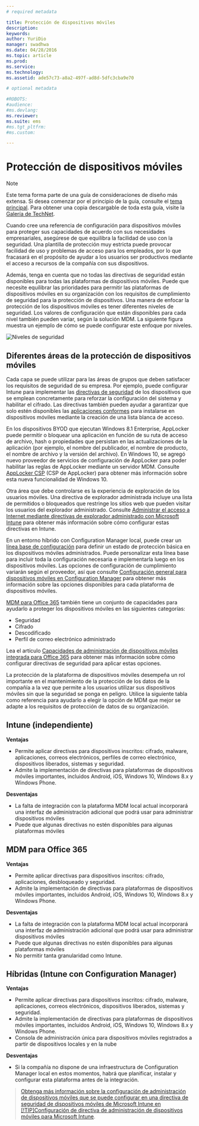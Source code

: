 ```yaml
---
# required metadata

title: Protección de dispositivos móviles
description:
keywords:
author: YuriDio
manager: swadhwa
ms.date: 04/28/2016
ms.topic: article
ms.prod:
ms.service:
ms.technology:
ms.assetid: ade57c73-a8a2-497f-ad8d-5dfc3cba9e70

# optional metadata

#ROBOTS:
#audience:
#ms.devlang:
ms.reviewer: 
ms.suite: ems
#ms.tgt_pltfrm:
#ms.custom:

---
```


# Protección de dispositivos móviles

>[!NOTE]
>Este tema forma parte de una guía de consideraciones de diseño más extensa. Si desea comenzar por el principio de la guía, consulte el [tema principal](mdm-design-considerations-guide.md). Para obtener una copia descargable de toda esta guía, visite la [Galería de TechNet](https://gallery.technet.microsoft.com/Mobile-Device-Management-7d401582).

Cuando cree una referencia de configuración para dispositivos móviles para proteger sus capacidades de acuerdo con sus necesidades empresariales, asegúrese de que equilibra la facilidad de uso con la seguridad. Una plantilla de protección muy estricta puede provocar facilidad de uso y problemas de acceso para los empleados, por lo que fracasará en el propósito de ayudar a los usuarios ser productivos mediante el acceso a recursos de la compañía con sus dispositivos. 

Además, tenga en cuenta que no todas las directivas de seguridad están disponibles para todas las plataformas de dispositivos móviles. Puede que necesite equilibrar las prioridades para permitir las plataformas de dispositivos móviles en su organización con los requisitos de cumplimiento de seguridad para la protección de dispositivos.
Una manera de enfocar la protección de los dispositivos móviles es tener diferentes niveles de seguridad. Los valores de configuración que están disponibles para cada nivel también pueden variar, según la solución MDM. La siguiente figura muestra un ejemplo de cómo se puede configurar este enfoque por niveles.

![Niveles de seguridad](./media/MDM_Figure_12.png)

## Diferentes áreas de la protección de dispositivos móviles

Cada capa se puede utilizar para las áreas de grupos que deben satisfacer los requisitos de seguridad de su empresa. Por ejemplo, puede configurar Intune para implementar las [directivas de seguridad](/intune/deployuse/manage-settings-and-features-on-your-devices-with-microsoft-intune-policies) de los dispositivos que se emplean concretamente para reforzar la configuración del sistema y habilitar el cifrado. Las directivas también pueden ayudar a garantizar que solo estén disponibles las [aplicaciones conformes](https://technet.microsoft.com/library/dn818906.aspx) para instalarse en dispositivos móviles mediante la creación de una lista blanca de acceso.

En los dispositivos BYOD que ejecutan Windows 8.1 Enterprise, AppLocker puede permitir o bloquear una aplicación en función de su ruta de acceso de archivo, hash o propiedades que persistan en las actualizaciones de la aplicación (por ejemplo, el nombre del publicador, el nombre de producto, el nombre de archivo y la versión del archivo). En Windows 10, se agregó nuevo proveedor de servicios de configuración de AppLocker para poder habilitar las reglas de AppLocker mediante un servidor MDM. Consulte [AppLocker CSP](https://msdn.microsoft.com/library/windows/hardware/dn920019(v=vs.85).aspx) (CSP de AppLocker) para obtener más información sobre esta nueva funcionalidad de Windows 10.

Otra área que debe controlarse es la experiencia de exploración de los usuarios móviles. Una directiva de explorador administrada incluye una lista de permitidos o bloqueados que restringe los sitios web que pueden visitar los usuarios del explorador administrado. Consulte [Administrar el acceso a Internet mediante directivas de explorador administrado con Microsoft Intune](/intune/deployuse/manage-internet-access-using-managed-browser-policies) para obtener más información sobre cómo configurar estas directivas en Intune.

En un entorno híbrido con Configuration Manager local, puede crear un [línea base de configuración](https://technet.microsoft.com/library/gg712268.aspx?WT.mc_id=Blog_EntMob_Showcase_PCIT) para definir un estado de protección básica en los dispositivos móviles administrados. Puede personalizar esta línea base para incluir toda la configuración necesaria e implementarla luego en los dispositivos móviles. Las opciones de configuración de cumplimiento variarán según el proveedor, así que consulte [Configuración general para dispositivos móviles en Configuration Manager](https://technet.microsoft.com/library/dn376523.aspx) para obtener más información sobre las opciones disponibles para cada plataforma de dispositivos móviles.

[MDM para Office 365](https://technet.microsoft.com/library/ms.o365.cc.devicepolicy.aspx) también tiene un conjunto de capacidades para ayudarlo a proteger los dispositivos móviles en las siguientes categorías:

- Seguridad
- Cifrado
- Descodificado
- Perfil de correo electrónico administrado

Lea el artículo [Capacidades de administración de dispositivos móviles integrada para Office 365](https://technet.microsoft.com/library/ms.o365.cc.devicepolicysupporteddevice.aspx) para obtener más información sobre cómo configurar directivas de seguridad para aplicar estas opciones.

La protección de la plataforma de dispositivos móviles desempeña un rol importante en el mantenimiento de la protección de los datos de la compañía a la vez que permite a los usuarios utilizar sus dispositivos móviles sin que la seguridad se ponga en peligro. Utilice la siguiente tabla como referencia para ayudarlo a elegir la opción de MDM que mejor se adapte a los requisitos de protección de datos de su organización.

## Intune (independiente)

**Ventajas**

- Permite aplicar directivas para dispositivos inscritos: cifrado, malware, aplicaciones, correos electrónicos, perfiles de correo electrónico, dispositivos liberados, sistemas y seguridad.
- Admite la implementación de directivas para plataformas de dispositivos móviles importantes, incluidos Android, iOS, Windows 10, Windows 8.x y Windows Phone.

**Desventajas**

- La falta de integración con la plataforma MDM local actual incorporará una interfaz de administración adicional que podrá usar para administrar dispositivos móviles
- Puede que algunas directivas no estén disponibles para algunas plataformas móviles

## MDM para Office 365

**Ventajas**

- Permite aplicar directivas para dispositivos inscritos: cifrado, aplicaciones, desbloqueado y seguridad.
- Admite la implementación de directivas para plataformas de dispositivos móviles importantes, incluidos Android, iOS, Windows 10, Windows 8.x y Windows Phone.

**Desventajas**

- La falta de integración con la plataforma MDM local actual incorporará una interfaz de administración adicional que podrá usar para administrar dispositivos móviles
- Puede que algunas directivas no estén disponibles para algunas plataformas móviles
- No permitir tanta granularidad como Intune.

## Híbridas (Intune con Configuration Manager)

**Ventajas**

- Permite aplicar directivas para dispositivos inscritos: cifrado, malware, aplicaciones, correos electrónicos, dispositivos liberados, sistemas y seguridad.
- Admite la implementación de directivas para plataformas de dispositivos móviles importantes, incluidos Android, iOS, Windows 10, Windows 8.x y Windows Phone.
- Consola de administración única para dispositivos móviles registrados a partir de dispositivos locales y en la nube

**Desventajas**

- Si la compañía no dispone de una infraestructura de Configuration Manager local en estos momentos, habrá que planificar, instalar y configurar esta plataforma antes de la integración.

>[ Obtenga más información sobre la configuración de administración de dispositivos móviles que se puede configurar en una directiva de seguridad de dispositivos móviles de Microsoft Intune en [!TIP]Configuración de directiva de administración de dispositivos móviles para Microsoft Intune](https://technet.microsoft.com/library/dn913730.aspx). 


<!--HONumber=Apr16_HO2-->


